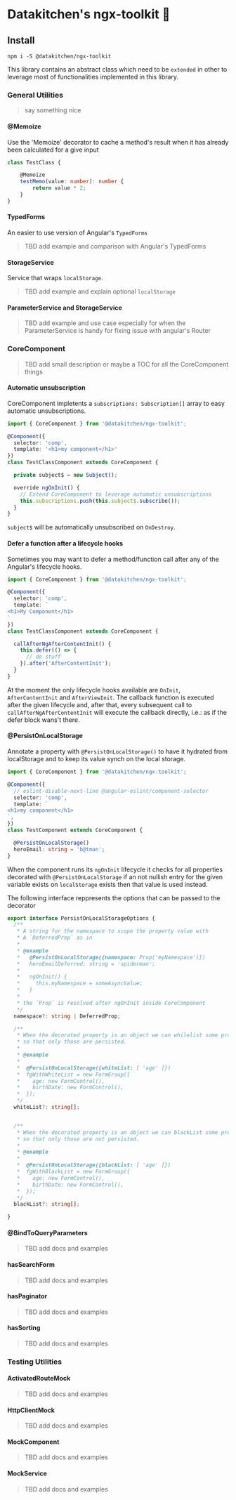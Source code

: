 # Datakitchen's ngx-toolkit :rocket:

## Install
`npm i -S @datakitchen/ngx-toolkit`

This library contains an abstract class which need to be `extended` in other to leverage most of functionalities implemented in this library.

### General Utilities

> say something nice

#### @Memoize
Use the 'Memoize' decorator to cache a method's result when it has already been calculated for a give input

```typescript
class TestClass {

    @Memoize
    testMemo(value: number): number {
        return value * 2;
    }
}
```
#### TypedForms
An easier to use version of Angular's `TypedForms`

> TBD add example and comparison with Angular's TypedForms

#### StorageService
Service that wraps `localStorage`.

> TBD add example and explain optional `localStorage`


#### ParameterService and StorageService

> TBD add example and use case especially for when the ParameterService is handy for fixing issue with angular's Router

### CoreComponent
> TBD add small description or maybe a TOC for all the CoreComponent things

#### Automatic unsubscription
CoreComponent impletents a `subscriptions: Subscription[]` array to easy automatic unsubscriptions.

```typescript
import { CoreComponent } from '@datakitchen/ngx-toolkit';

@Component({
  selector: 'comp',
  template: '<h1>my component</h1>'
})
class TestClassComponent extends CoreComponent {

  private subject$ = new Subject();

  override ngOnInit() {
    // Extend CoreComponent to leverage automatic unsubscriptions
    this.subscriptions.push(this.subject$.subscribe());
  }
}
```
`subject$` will be automatically unsubscribed on `OnDestroy`.

#### Defer a function after a lifecycle hooks
Sometimes you may want to defer a method/function call after any of the Angular's lifecycle hooks.

```typescript
import { CoreComponent } from '@datakitchen/ngx-toolkit';

@Component({
  selector: 'comp',
  template: `
<h1>My Component</h1>
`
})
class TestClassComponent extends CoreComponent {

  callAfterNgAfterContentInit() {
    this.defer(() => {
      // do stuff
    }).after('AfterContentInit');
  }
}
```
At the moment the only lifecycle hooks available are `OnInit`, `AfterContentInit` and `AfterViewInit`.
The callback function is executed after the given lifecycle and, after that, every subsequent call to `callAfterNgAfterContentInit` will execute the callback directly, i.e.: as if the defer block wans't there.

#### @PersistOnLocalStorage
Annotate a property with `@PersistOnLocalStorage()` to have it hydrated from localStorage and to keep its value synch on the local storage.

```typescript
import { CoreComponent } from '@datakitchen/ngx-toolkit';

@Component({
  // eslint-disable-next-line @angular-eslint/component-selector
  selector: 'comp',
  template: `
<h1>my component</h1>
`,
})
class TestComponent extends CoreComponent {

  @PersistOnLocalStorage()
  heroEmail: string = 'b@tman';
}
```
When the component runs its `ngOnInit` lifecycle it checks for all properties decorated with `@PersistOnLocalStorage` if an not nullish entry for the given variable exists on `localStorage` exists then that value is used instead.


The following interface reppresents the options that can be passed to the decorator
```typescript
export interface PersistOnLocalStorageOptions {
  /**
   * A string for the namespace to scope the property value with
   * A `DeferredProp` as in
   *
   * @example
   *   @PersistOnLocalStorage({namespace: Prop('myNamespace')})
   *   heroEmailDeferred: string = 'spiderman';
   *
   *   ngOnInit() {
   *     this.myNamespace = someAsyncValue;
   *   }
   *
   * the `Prop` is resolved after ngOnInit inside CoreComponent
   */
  namespace?: string | DeferredProp;

  /**
   * When the decorated property is an object we can whilelist some properties
   * so that only those are persisted.
   *
   * @example
   *
   *  @PersistOnLocalStorage({whiteList: [ 'age' ]})
   *  fgWithWhiteList = new FormGroup({
   *    age: new FormControl(),
   *    birthDate: new FormControl(),
   *  });
   */
  whiteList?: string[];


  /**
   * When the decorated property is an object we can blackList some properties
   * so that only those are not persisted.
   *
   * @example
   *
   *  @PersistOnLocalStorage({blackList: [ 'age' ]})
   *  fgWithBlackList = new FormGroup({
   *    age: new FormControl(),
   *    birthDate: new FormControl(),
   *  });
   */
  blackList?: string[];

}
```

#### @BindToQueryParameters
> TBD add docs and examples

#### hasSearchForm
> TBD add docs and examples

#### hasPaginator
> TBD add docs and examples

#### hasSorting
> TBD add docs and examples


### Testing Utilities

####  ActivatedRouteMock
> TBD add docs and examples

#### HttpClientMock
> TBD add docs and examples

#### MockComponent
> TBD add docs and examples

#### MockService
> TBD add docs and examples
